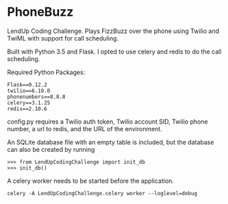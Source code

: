 # PhoneBuzz
LendUp Coding Challenge. Plays FizzBuzz over the phone using Twilio and TwiML with support for call scheduling. 

Built with Python 3.5 and Flask. I opted to use celery and redis to do the call scheduling.

Required Python Packages:
```
Flask==0.12.2
twilio==6.10.0
phonenumbers==8.8.8
celery==3.1.25
redis==2.10.6
```

config.py requires a Twilio auth token, Twilio account SID, Twilio phone number, a url to redis, and the URL of the environment.

An SQLite database file with an empty table is included, but the database can also be created by running
```
>>> from LendUpCodingChallenge import init_db
>>> init_db()
```

A celery worker needs to be started before the application.
```
celery -A LendUpCodingChallenge.celery worker --loglevel=debug
```


